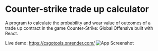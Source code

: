 # Counter-strike trade up calculator
A program to calculate the probability and wear value of outcomes of a trade up contract in the game Counter-Strike: Global Offensive built with React.

Live demo: https://csgotools.onrender.com/
![App Screenshot](https://github.com/callestahl/csgo-tools/blob/main/images/Sk%C3%A4rmavbild%202023-06-19%20kl.%2012.22.20.png)
